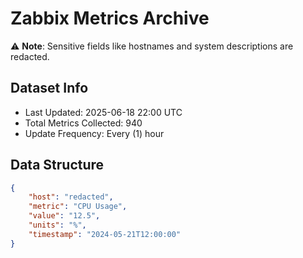 # Zabbix Metrics Archive

⚠️ **Note**: Sensitive fields like hostnames and system descriptions are redacted.

## Dataset Info
- Last Updated: 2025-06-18 22:00 UTC
- Total Metrics Collected: 940
- Update Frequency: Every (1) hour

## Data Structure
```json
{
    "host": "redacted",
    "metric": "CPU Usage",
    "value": "12.5",
    "units": "%",
    "timestamp": "2024-05-21T12:00:00"
}
```
